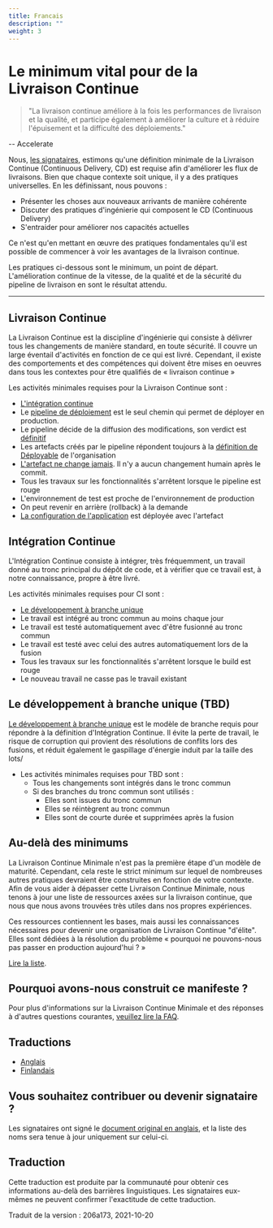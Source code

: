 ```yaml
---
title: Francais
description: ""
weight: 3
---
```


# Le minimum vital pour de la Livraison Continue

> "La livraison continue améliore à la fois les performances de livraison et la qualité, et participe également à améliorer la culture et à réduire l'épuisement et la difficulté des déploiements."

-- Accelerate

Nous, [les signataires](#signatories), estimons qu'une définition minimale de la Livraison Continue (Continuous Delivery, CD) est requise afin d'améliorer les flux de livraisons. Bien que chaque contexte soit unique, il y a des pratiques universelles. En les définissant, nous pouvons :

- Présenter les choses aux nouveaux arrivants de manière cohérente
- Discuter des pratiques d'ingénierie qui composent le CD (Continuous Delivery)
- S'entraider pour améliorer nos capacités actuelles

Ce n'est qu'en mettant en œuvre des pratiques fondamentales qu'il est possible de commencer à voir les avantages de la livraison continue.

Les pratiques ci-dessous sont le minimum, un point de départ. L'amélioration continue de la vitesse, de la qualité et de la sécurité du pipeline de livraison en sont le résultat attendu.

---

## Livraison Continue

La Livraison Continue est la discipline d'ingénierie qui consiste à délivrer tous les changements de manière standard, 
en toute sécurité. Il couvre un large éventail d'activités en fonction de ce qui est livré. 
Cependant, il existe des comportements et des compétences qui doivent être mises en oeuvres dans tous les contextes 
pour être qualifiés de « livraison continue »

Les activités minimales requises pour la Livraison Continue sont :

- [L'intégration continue](#continuous-integration)
- Le [pipeline de déploiement](https://www.informit.com/articles/article.aspx?p=1621865&seqNum=2#:~:text=%EE%94%80Buy-,What%20Is%20a%20Deployment%20Pipeline%3F,-At%20an%20abstract)
  est le seul chemin qui permet de déployer en production.
- Le pipeline décide de la diffusion des modifications, son verdict est [définitif](./faq.md#why-should-the-pipeline-be-definitive-for-deploy)
- Les artefacts créés par le pipeline répondent toujours à la [définition de Déployable](https://www.youtube.com/watch?v=bHKHdp4H-8w) de l'organisation
- [L'artefact ne change jamais](./faq#what-is-an-immutable-artifact). Il n'y a aucun changement humain après le commit.
- Tous les travaux sur les fonctionnalités s'arrêtent lorsque le pipeline est rouge
- L'environnement de test est proche de l'environnement de production
- On peut revenir en arrière (rollback) à la demande
- [La configuration de l'application](./faq.md#what-is-application-configuration) est déployée avec l'artefact 

## Intégration Continue

L'Intégration Continue consiste à intégrer, très fréquemment, un travail donné au tronc principal du 
dépôt de code, et à vérifier que ce travail est, à notre connaissance, propre à être livré.

Les activités minimales requises pour CI sont :

- [Le développement à branche unique](https://trunkbaseddevelopment.com/)
- Le travail est intégré au tronc commun au moins chaque jour
- Le travail est testé automatiquement avec d'être fusionné au tronc commun
- Le travail est testé avec celui des autres automatiquement lors de la fusion
- Tous les travaux sur les fonctionnalités s'arrêtent lorsque le build est rouge
- Le nouveau travail ne casse pas le travail existant

## Le développement à branche unique (TBD)

[Le développement à branche unique](https://trunkbaseddevelopment.com/) est le modèle de branche requis pour répondre à la définition d'Intégration Continue.
Il évite la perte de travail, le risque de corruption qui provient des résolutions de conflits lors des fusions, et 
réduit également le gaspillage d'énergie induit par la taille des lots/



- Les activités minimales requises pour TBD sont :
  - Tous les changements sont intégrés dans le tronc commun
  - Si des branches du tronc commun sont utilisés :
    - Elles sont issues du tronc commun
    - Elles se réintègrent au tronc commun
    - Elles sont de courte durée et supprimées après la fusion

## Au-delà des minimums

La Livraison Continue Minimale n'est pas la première étape d'un modèle de maturité. 
Cependant, cela reste le strict minimum sur lequel de nombreuses autres pratiques devraient être construites en fonction de votre contexte.
Afin de vous aider à dépasser cette Livraison Continue Minimale, nous tenons à jour une liste de ressources axées sur la 
livraison continue, que nous que nous avons trouvées très utiles dans nos propres expériences.

Ces ressources contiennent les bases, mais aussi les connaissances nécessaires pour devenir une organisation de Livraison Continue "d'élite".
Elles sont dédiées à la résolution du problème « pourquoi ne pouvons-nous pas passer en production aujourd'hui ? »

[Lire la liste](./references.md).

## Pourquoi avons-nous construit ce manifeste ?

Pour plus d'informations sur la Livraison Continue Minimale et des réponses à d'autres questions courantes, [veuillez lire la FAQ](./faq.md).

## Traductions

- [Anglais](https://github.com/Minimum-CD/cd-manifesto/blob/master/README.md)
- [Finlandais](https://github.com/Minimum-CD/cd-manifesto/blob/master/fi/README.md)

## Vous souhaitez contribuer ou devenir signataire ?

Les signataires ont signé le [document original en anglais](../#signatories), et la liste des noms sera tenue à jour uniquement sur celui-ci.

## Traduction

Cette traduction est produite par la communauté pour obtenir ces informations au-delà des barrières linguistiques. Les signataires eux-mêmes ne peuvent confirmer l'exactitude de cette traduction.

Traduit de la version : 206a173, 2021-10-20
